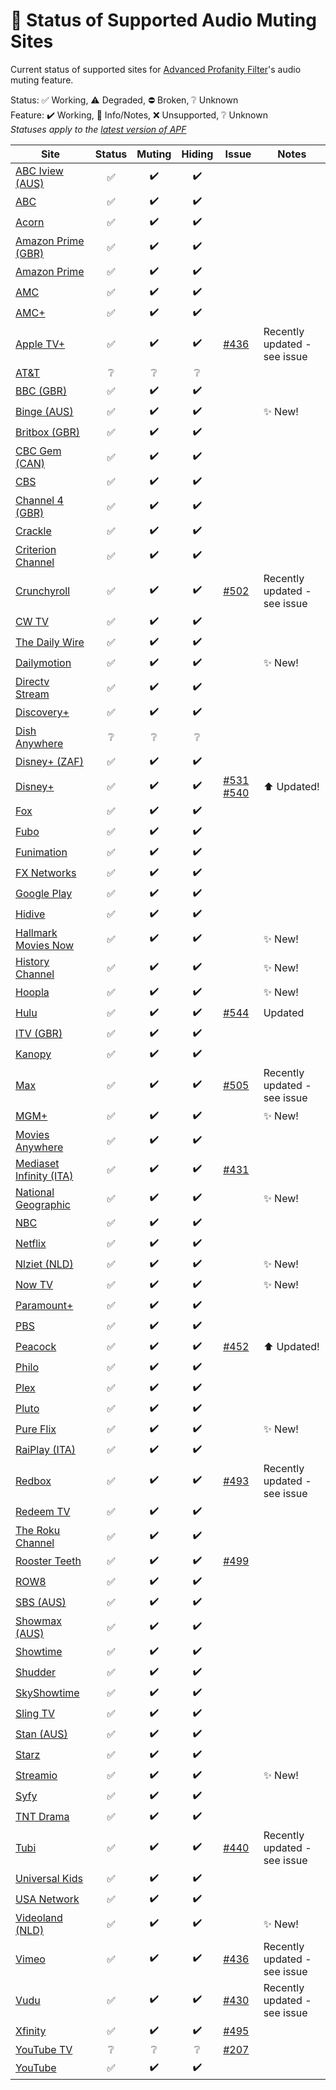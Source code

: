 # 🎥 Status of Supported Audio Muting Sites

Current status of supported sites for [Advanced Profanity Filter](https://github.com/FrostCo/AdvancedProfanityFilter#readme)'s audio muting feature.

Status: ✅ Working, ⚠️ Degraded, ⛔ Broken, ❔ Unknown  
Feature: ✔️ Working, 📝 Info/Notes, ❌ Unsupported, ❔ Unknown  
_Statuses apply to the [latest version of APF](https://github.com/FrostCo/AdvancedProfanityFilter/releases/latest)_

| Site | Status | Muting | Hiding | Issue | Notes |
|---|:-:|:-:|:-:|---|---|
| [ABC Iview (AUS)](https://iview.abc.net.au) | ✅ | ✔️ | ✔️ |  |  |
| [ABC](https://abc.com) | ✅ | ✔️ | ✔️ |  |  |
| [Acorn](https://acorn.tv) | ✅ | ✔️ | ✔️ |  |  |
| [Amazon Prime (GBR)](https://www.amazon.co.uk) | ✅ | ✔️ | ✔️ |  |  |
| [Amazon Prime](https://www.primevideo.com) | ✅ | ✔️ | ✔️ |  |  |
| [AMC](https://www.amc.com) | ✅ | ✔️ | ✔️ |  |  |
| [AMC+](https://www.amcplus.com) | ✅ | ✔️ | ✔️ |  |  |
| [Apple TV+](https://tv.apple.com) | ✅ | ✔️ | ✔️ | [#436](https://github.com/FrostCo/AdvancedProfanityFilter/issues/436) | Recently updated - see issue |
| [AT&T](https://www.att.tv) | ❔ | ❔ | ❔ |  |  |
| [BBC (GBR)](https://www.bbc.co.uk) | ✅ | ✔️ | ✔️ |  |  |
| [Binge (AUS)](https://binge.com.au) | ✅ | ✔️ | ✔️ |  | ✨ New! |
| [Britbox (GBR)](https://www.britbox.com) | ✅ | ✔️ | ✔️ |  |  |
| [CBC Gem (CAN)](https://gem.cbc.ca) | ✅ | ✔️ | ✔️ |  |  |
| [CBS](https://www.cbs.com) | ✅ | ✔️ | ✔️ |  |  |
| [Channel 4 (GBR)](https://www.channel4.com) | ✅ | ✔️ | ✔️ |  |  |
| [Crackle](https://www.crackle.com) | ✅ | ✔️ | ✔️ |  |  |
| [Criterion Channel](https://www.criterionchannel.com) | ✅ | ✔️ | ✔️ |  |  |
| [Crunchyroll](https://www.crunchyroll.com) | ✅ | ✔️ | ✔️ | [#502](https://github.com/FrostCo/AdvancedProfanityFilter/issues/502) | Recently updated - see issue |
| [CW TV](https://www.cwtv.com) | ✅ | ✔️ | ✔️ |  |  |
| [The Daily Wire](https://www.dailywire.com) | ✅ | ✔️ | ✔️ |  |  |
| [Dailymotion](https://www.dailymotion.com) | ✅ | ✔️ | ✔️ |  | ✨ New! |
| [Directv Stream](https://stream.directv.com) | ✅ | ✔️ | ✔️ |  |  |
| [Discovery+](https://www.discoveryplus.com) | ✅ | ✔️ | ✔️ |  |  |
| [Dish Anywhere](https://www.dishanywhere.com) | ❔ | ❔ | ❔ |  |  |
| [Disney+ (ZAF)](https://www.apps.disneyplus.com) | ✅ | ✔️ | ✔️ |  |  |
| [Disney+](https://www.disneyplus.com) | ✅ | ✔️ | ✔️ | [#531](https://github.com/FrostCo/AdvancedProfanityFilter/issues/531) [#540](https://github.com/FrostCo/AdvancedProfanityFilter/issues/540) | ⬆️ Updated! |
| [Fox](https://www.fox.com) | ✅ | ✔️ | ✔️ |  |  |
| [Fubo](https://www.fubo.tv) | ✅ | ✔️ | ✔️ |  |  |
| [Funimation](https://www.funimation.com) | ✅ | ✔️ | ✔️ |  |  |
| [FX Networks](https://fxnow.fxnetworks.com) | ✅ | ✔️ | ✔️ |  |  |
| [Google Play](https://play.google.com) | ✅ | ✔️ | ✔️ |  |  |
| [Hidive](https://www.hidive.com) | ✅ | ✔️ | ✔️ |  |  |
| [Hallmark Movies Now](https://www.hmnow.com) | ✅ | ✔️ | ✔️ |  | ✨ New! |
| [History Channel](https://play.history.com) | ✅ | ✔️ | ✔️ |  | ✨ New! |
| [Hoopla](https://www.hoopladigital.com) | ✅ | ✔️ | ✔️ |  | ✨ New! |
| [Hulu](https://www.hulu.com) | ✅ | ✔️ | ✔️ | [#544](https://github.com/FrostCo/AdvancedProfanityFilter/issues/544) | Updated |
| [ITV (GBR)](https://www.itv.com) | ✅ | ✔️ | ✔️ |  |  |
| [Kanopy](https://www.kanopy.com) | ✅ | ✔️ | ✔️ |  |  |
| [Max](https://play.max.com) | ✅ | ✔️ | ✔️ | [#505](https://github.com/FrostCo/AdvancedProfanityFilter/issues/505) | Recently updated - see issue |
| [MGM+](https://www.mgmplus.com/) | ✅ | ✔️ | ✔️ |  | ✨ New! |
| [Movies Anywhere](https://moviesanywhere.com/) | ✅ | ✔️ | ✔️ |  |  |
| [Mediaset Infinity (ITA)](https://mediasetinfinity.mediaset.it) | ✅ | ✔️ | ✔️ | [#431](https://github.com/FrostCo/AdvancedProfanityFilter/issues/431) |  |
| [National Geographic](https://www.nationalgeographic.com) | ✅ | ✔️ | ✔️ |  | ✨ New! |
| [NBC](https://www.nbc.com) | ✅ | ✔️ | ✔️ |  |  |
| [Netflix](https://www.netflix.com) | ✅ | ✔️ | ✔️ |  |  |
| [Nlziet (NLD)](https://app.nlziet.nl) | ✅ | ✔️ | ✔️ |  | ✨ New! |
| [Now TV](https://www.nowtv.com) | ✅ | ✔️ | ✔️ |  | ✨ New! |
| [Paramount+](https://www.paramountplus.com) | ✅ | ✔️ | ✔️ |  |  |
| [PBS](https://www.pbs.org) | ✅ | ✔️ | ✔️ |  |  |
| [Peacock](https://www.peacocktv.com) | ✅ | ✔️ | ✔️ | [#452](https://github.com/FrostCo/AdvancedProfanityFilter/issues/452) | ⬆️ Updated! |
| [Philo](https://www.philo.com) | ✅ | ✔️ | ✔️ |  |  |
| [Plex](https://app.plex.tv) | ✅ | ✔️ | ✔️ |  |  |
| [Pluto](https://pluto.tv) | ✅ | ✔️ | ✔️ |  |  |
| [Pure Flix](https://www.pureflix.com) | ✅ | ✔️ | ✔️ |  | ✨ New! |
| [RaiPlay (ITA)](https://www.raiplay.it) | ✅ | ✔️ | ✔️ |  |  |
| [Redbox](https://www.redbox.com) | ✅ | ✔️ | ✔️ | [#493](https://github.com/FrostCo/AdvancedProfanityFilter/issues/) | Recently updated - see issue |
| [Redeem TV](https://watch.redeemtv.com) | ✅ | ✔️ | ✔️ |  |  |
| [The Roku Channel](https://therokuchannel.roku.com) | ✅ | ✔️ | ✔️ |  |  |
| [Rooster Teeth](https://roosterteeth.com/) | ✅ | ✔️ | ✔️ | [#499](https://github.com/FrostCo/AdvancedProfanityFilter/issues/499) |  |
| [ROW8](https://www.row8.com/) | ✅ | ✔️ | ✔️ |  |  |
| [SBS (AUS)](https://www.sbs.com.au) | ✅ | ✔️ | ✔️ |  |  |
| [Showmax (AUS)](https://www.showmax.com) | ✅ | ✔️ | ✔️ |  |  |
| [Showtime](https://www.showtime.com) | ✅ | ✔️ | ✔️ |  |  |
| [Shudder](https://www.shudder.com) | ✅ | ✔️ | ✔️ |  |  |
| [SkyShowtime](https://www.skyshowtime.com) | ✅ | ✔️ | ✔️ |  |  |
| [Sling TV](https://watch.sling.com) | ✅ | ✔️ | ✔️ |  |  |
| [Stan (AUS)](https://play.stan.com.au) | ✅ | ✔️ | ✔️ |  |  |
| [Starz](https://www.starz.com) | ✅ | ✔️ | ✔️ |  |  |
| [Streamio](https://web.stremio.com) | ✅ | ✔️ | ✔️ |  | ✨ New! |
| [Syfy](https://www.syfy.com) | ✅ | ✔️ | ✔️ |  |  |
| [TNT Drama](https://www.tntdrama.com) | ✅ | ✔️ | ✔️ |  |  |
| [Tubi](https://tubitv.com) | ✅ | ✔️ | ✔️ | [#440](https://github.com/FrostCo/AdvancedProfanityFilter/issues/440) | Recently updated - see issue |
| [Universal Kids](https://www.universalkids.com) | ✅ | ✔️ | ✔️ |  |  |
| [USA Network](https://www.usanetwork.com) | ✅ | ✔️ | ✔️ |  |  |
| [Videoland (NLD)](https://v2.videoland.com) | ✅ | ✔️ | ✔️ |  | ✨ New! |
| [Vimeo](https://vimeo.com) | ✅ | ✔️ | ✔️ | [#436](https://github.com/FrostCo/AdvancedProfanityFilter/issues/504) | Recently updated - see issue |
| [Vudu](https://www.vudu.com) | ✅ | ✔️ | ✔️ | [#430](https://github.com/FrostCo/AdvancedProfanityFilter/issues/430) | Recently updated - see issue |
| [Xfinity](https://www.xfinity.com) | ✅ | ✔️ | ✔️ | [#495](https://github.com/FrostCo/AdvancedProfanityFilter/issues/495) |  |
| [YouTube TV](https://tv.youtube.com) | ❔ | ❔ | ❔ | [#207](https://github.com/FrostCo/AdvancedProfanityFilter/issues/207) |  |
| [YouTube](https://www.youtube.com) | ✅ | ✔️ | ✔️ |  |  |

